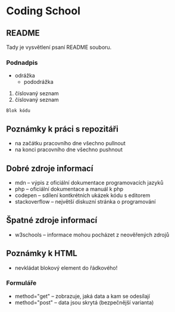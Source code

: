 # Coding School

## README
Tady je vysvětlení psaní README souboru.

### Podnadpis
- odrážka
  - pododrážka

 1. číslovaný seznam
 2. číslovaný seznam

 ```
Blok kódu
 ```

 ## Poznámky k práci s repozitáři
 - na začátku pracovního dne všechno pullnout
 - na konci pracovního dne všechno pushnout

 ## Dobré zdroje informací
 - mdn – výpis z oficiální dokumentace programovacích jazyků
 - php – oficiální dokumentace a manuál k php
 - codepen – sdílení kontkrétních ukázek kódu s editorem
 - stackoverflow – největší diskuzní stránka o programování

 ## Špatné zdroje informací
 - w3schools – informace mohou pocházet z neověřených zdrojů

 ## Poznámky k HTML
 - nevkládat blokový element do řádkového!

 ### Formuláře
 - method="get" – zobrazuje, jaká data a kam se odesílají
 - method="post" – data jsou skrytá (bezpečnější varianta)
